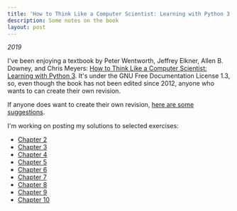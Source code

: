 ```yaml
---
title: 'How to Think Like a Computer Scientist: Learning with Python 3'
description: Some notes on the book
layout: post
---
```


*2019*

I've been enjoying a textbook by Peter Wentworth, Jeffrey Elkner, Allen B. Downey, and Chris Meyers: [How to Think Like a Computer Scientist: Learning with Python 3](http://openbookproject.net/thinkcs/python/english3e/). It's under the GNU Free Documentation License 1.3, so, even though the book has not been edited since 2012, anyone who wants to can create their own revision.

If anyone does want to create their own revision, [here are some suggestions](possible-revisions.html).

I'm working on posting my solutions to selected exercises:

* [Chapter 2](c2.html)
* [Chapter 3](c3.html)
* [Chapter 4](c4.html)
* [Chapter 5](c5.html)
* [Chapter 6](c6.html)
* [Chapter 7](c7.html)
* [Chapter 8](c8.html)
* [Chapter 9](c9.html)
* [Chapter 10](c10.html)
